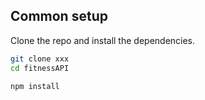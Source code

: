 ## Common setup

Clone the repo and install the dependencies.

```bash
git clone xxx
cd fitnessAPI
```

```bash
npm install
```